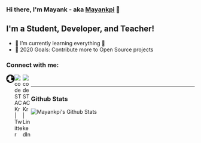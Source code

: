### Hi there, I'm Mayank - aka [Mayankpi][website] 👋

## I'm a Student, Developer, and Teacher!

- 🌱 I’m currently learning everything 🤣
- 🥅 2020 Goals: Contribute more to Open Source projects

### Connect with me:

[<img align="left" alt="codeSTACKr.com" width="22px" src="https://raw.githubusercontent.com/iconic/open-iconic/master/svg/globe.svg" />][website]
[<img align="left" alt="codeSTACKr | Twitter" width="22px" src="https://cdn.jsdelivr.net/npm/simple-icons@v3/icons/twitter.svg" />][twitter]
[<img align="left" alt="codeSTACKr | LinkedIn" width="22px" src="https://cdn.jsdelivr.net/npm/simple-icons@v3/icons/linkedin.svg" />][linkedin]

<br />


---



### Github Stats

  <img align="left" alt="Mayankpi's Github Stats" src="https://github-readme-stats.codestackr.vercel.app/api?username=mayankpi&show_icons=true&hide_border=true&theme=dracula" />


[website]: https://mayankpi.github.io/
[twitter]: https://twitter.com/Mayankpi
[linkedin]: https://www.linkedin.com/in/mayank-maurya-4ab84b113/
